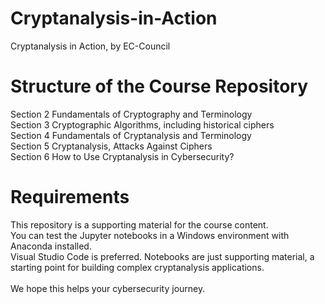 # Cryptanalysis-in-Action
Cryptanalysis in Action, by EC-Council

# Structure of the Course Repository
Section 2 Fundamentals of Cryptography and Terminology<br>
Section 3 Cryptographic Algorithms, including historical ciphers<br>
Section 4 Fundamentals of Cryptanalysis and Terminology<br>
Section 5 Cryptanalysis, Attacks Against Ciphers<br>
Section 6 How to Use Cryptanalysis in Cybersecurity?<br>

# Requirements
This repository is a supporting material for the course content.<br>
You can test the Jupyter notebooks in a Windows environment with Anaconda installed.<br>
Visual Studio Code is preferred. Notebooks are just supporting material, a starting point for building complex cryptanalysis applications.<br>
<br>
We hope this helps your cybersecurity journey.

